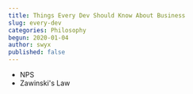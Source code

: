 ```yaml
---
title: Things Every Dev Should Know About Business
slug: every-dev
categories: Philosophy
begun: 2020-01-04
author: swyx
published: false
---
```


- NPS
- Zawinski's Law
